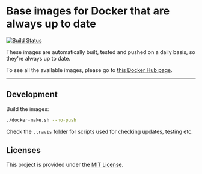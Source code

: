 # Base images for Docker that are always up to date

[![Build Status](https://travis-ci.org/Didstopia/docker-base-images.svg?branch=master)](https://travis-ci.org/Didstopia/docker-base-images)

These images are automatically built, tested and pushed on a daily basis, so they're always up to date.

To see all the available images, please go to [this Docker Hub page](https://hub.docker.com/r/didstopia/base/).

---

## Development

Build the images:
```sh
./docker-make.sh --no-push
```

Check the `.travis` folder for scripts used for checking updates, testing etc.

## Licenses

This project is provided under the [MIT License](https://github.com/Didstopia/docker-base-images/blob/master/LICENSE.md).
